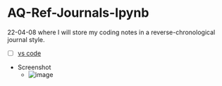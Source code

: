 # AQ-Ref-Journals-Ipynb
22-04-08 where I will store my coding notes in a reverse-chronological journal style.
- [ ] [vs code](https://code.visualstudio.com/docs/editor/vscode-web)
- Screenshot
  - ![image](https://user-images.githubusercontent.com/32285082/167888732-afd461ce-4fdd-49e6-a484-67af2cfc025e.png)
